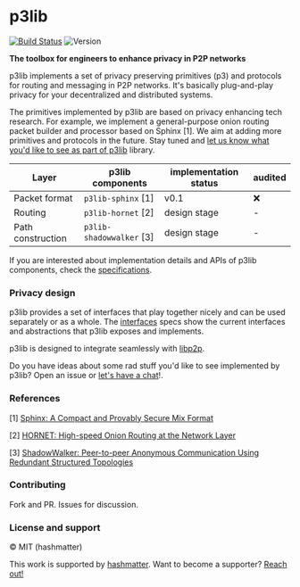 # p3lib

[![Build Status](https://travis-ci.org/hashmatter/p3lib.svg?branch=master)](https://travis-ci.org/hashmatter/p3lib) ![Version](https://img.shields.io/badge/version-0.1-blue.svg?style=for-the-badge)

**The toolbox for engineers to enhance privacy in P2P networks**

p3lib implements a set of privacy preserving primitives (p3) and protocols for
routing and messaging in P2P networks. It's basically plug-and-play privacy for
your decentralized and distributed systems.

The primitives implemented by p3lib are based on privacy enhancing tech
research. For example, we implement a general-purpose onion routing packet
builder and processor based on Sphinx [1]. We aim at adding more primitives and
protocols in the future. Stay tuned and [let us know what you'd like to see as part of p3lib](https://github.com/hashmatter/p3lib/issues/18)
library.

| Layer | p3lib components | implementation status | audited |
| --- | --- | --- | --- |
| Packet format  | `p3lib-sphinx` [1]  | v0.1 | :x: | 
| Routing  | `p3lib-hornet` [2]  | design stage | - | 
| Path construction  | `p3lib-shadowwalker` [3]  | design stage | - | 

If you are interested about implementation details and APIs of p3lib components,
check the [specifications](./specs).

### Privacy design

p3lib provides a set of interfaces that play together nicely and can be used
separately or as a whole. The [interfaces](./specs/interfaces.md) specs show the
current interfaces and abstractions that p3lib exposes and implements.

p3lib is designed to integrate seamlessly with [libp2p](https://github.com/libp2p).

Do you have ideas about some rad stuff you'd like to see implemented by p3lib?
Open an issue or [let's have a chat](https://twitter.com/gpestana)!.

### References

[1] [Sphinx: A Compact and Provably Secure Mix Format](https://www.cypherpunks.ca/~iang/pubs/SphinxOR.pdf)

[2] [HORNET: High-speed Onion Routing at the Network Layer](https://dl.acm.org/citation.cfm?id=2813628)

[3] [ShadowWalker: Peer-to-peer Anonymous Communication Using Redundant Structured Topologies](https://dl.acm.org/citation.cfm?id=1653683&dl=ACM&coll=DL)

### Contributing

Fork and PR. Issues for discussion.

### License and support

© MIT (hashmatter)

This work is supported by [hashmatter](https://hashmatter.com). Want to become
a supporter? [Reach out!](mailto:mx@hashmatter.com?subject=[p3lib]%20Become%20a%20backer!)
